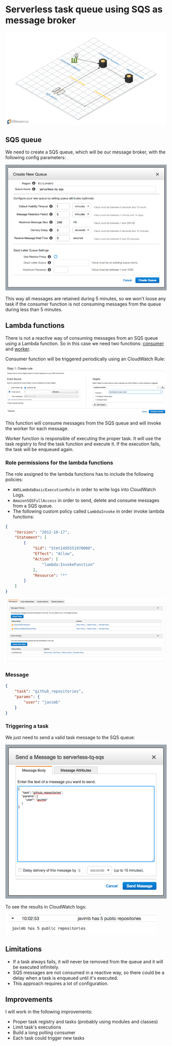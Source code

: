 # Serverless task queue using SQS as message broker

![](images/diagram.png)

## SQS queue

We need to create a SQS queue, which will be our message broker, with the following config parameters:

![](images/sqs.png)

This way all messages are retained during 5 minutes, so we won't loose any task if the consumer function is not consuming messages from the queue during less than 5 minutes.

## Lambda functions

There is not a reactive way of consuming messages from an SQS queue using a Lambda function. So in this case we need two functions: [consumer](consumer.py) and [worker](worker.py).

Consumer function will be triggered periodically using an CloudWatch Rule:

![](images/rule.png)

This function will consume messages from the SQS queue and will invoke the worker for each message.

Worker function is responsible of executing the proper task. It will use the task registry to find the task function and execute it. If the execution fails, the task will be enqueued again.

### Role permissions for the lambda functions

The role assigned to the lambda functions has to include the following policies:

- `AWSLambdaBasicExecutionRole` in order to write logs into CloudWatch Logs.
- `AmazonSQSFullAccess` in order to send, delete and consume messages from a SQS queue.
- The following custom policy called `LambdaInvoke` in order invoke lambda functions:

```json
{
    "Version": "2012-10-17",
    "Statement": [
        {
            "Sid": "Stmt1495551970000",
            "Effect": "Allow",
            "Action": [
                "lambda:InvokeFunction"
            ],
            "Resource": "*"
        }
    ]
}
```

![](images/role.png)

### Message

```json
{
    "task": "github_repositories",
    "params": {
        "user": "javimb"
    }
}
```

### Triggering a task

We just need to send a valid task message to the SQS queue:

![](images/message.png)

To see the results in CloudWatch logs:

![](images/result.png)

## Limitations

- If a task always fails, it will never be removed from the queue and it will be executed infinitely.
- SQS messages are not consumed in a reactive way, so there could be a delay when a task is enqueued until it's executed.
- This approach requires a lot of configuration.

## Improvements

I will work in the following improvements:

- Proper task registry and tasks (probably using modules and classes)
- Limit task's executions
- Build a long polling consumer
- Each task could trigger new tasks

